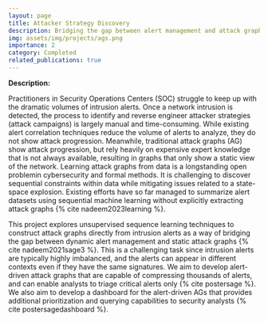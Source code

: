 ```yaml
---
layout: page
title: Attacker Strategy Discovery
description: Bridging the gap between alert management and attack graph generation
img: assets/img/projects/ags.png
importance: 2
category: Completed
related_publications: true
---
```



**Description:**

Practitioners in Security Operations Centers (SOC) struggle to keep up with the dramatic volumes of intrusion alerts. 
Once a network intrusion is detected, the process to identify and reverse engineer attacker strategies (attack campaigns) 
is largely manual and time-consuming. While existing alert correlation techniques reduce the volume of alerts to analyze, they do not 
show attack progression. Meanwhile, traditional attack graphs (AG) show attack progression, but rely heavily on expensive expert knowledge 
that is not always available, resulting in graphs that only show a static view of the network. Learning attack graphs from data is a longstanding 
open problemin cybersecurity and formal methods. It is challenging to discover sequential constraints within data while mitigating issues related to a 
state-space explosion. Existing efforts have so far managed to summarize alert datasets using sequential 
machine learning without explicitly extracting attack graphs {% cite nadeem2023learning %}. 

This project explores unsupervised sequence learning techniques to construct attack graphs directly from intrusion alerts as a way of bridging 
the gap between dynamic alert management and static attack graphs {% cite nadeem2021sage3 %}. This is a challenging task since intrusion alerts are typically highly imbalanced, 
and the alerts can appear in different contexts even if they have the same signatures. We aim to develop alert-driven attack graphs that are capable of 
compressing thousands of alerts, and can enable analysts to triage critical alerts only {% cite postersage %}. We also aim to develop a dashboard for the alert-driven AGs 
that provides additional prioritization and querying capabilities to security analysts {% cite postersagedashboard %}.

